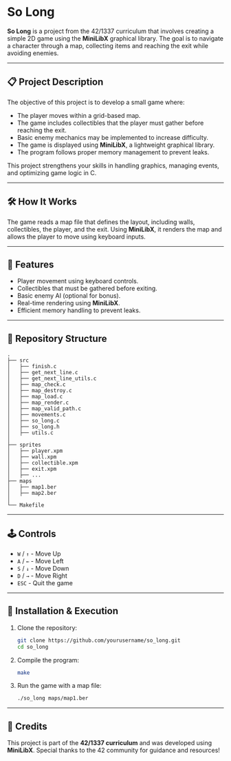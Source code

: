 # So Long

**So Long** is a project from the 42/1337 curriculum that involves creating a simple 2D game using the **MiniLibX** graphical library. The goal is to navigate a character through a map, collecting items and reaching the exit while avoiding enemies.

---

## 📋 **Project Description**  
The objective of this project is to develop a small game where:
- The player moves within a grid-based map.
- The game includes collectibles that the player must gather before reaching the exit.
- Basic enemy mechanics may be implemented to increase difficulty.
- The game is displayed using **MiniLibX**, a lightweight graphical library.
- The program follows proper memory management to prevent leaks.

This project strengthens your skills in handling graphics, managing events, and optimizing game logic in C.

---

## 🛠️ **How It Works**  
The game reads a map file that defines the layout, including walls, collectibles, the player, and the exit. Using **MiniLibX**, it renders the map and allows the player to move using keyboard inputs.

---

## 🚀 **Features**  
- Player movement using keyboard controls.
- Collectibles that must be gathered before exiting.
- Basic enemy AI (optional for bonus).
- Real-time rendering using **MiniLibX**.
- Efficient memory handling to prevent leaks.

---

## 📂 **Repository Structure**  

```plaintext
.
├── src
│   ├── finish.c
│   ├── get_next_line.c
│   ├── get_next_line_utils.c
│   ├── map_check.c
│   ├── map_destroy.c
│   ├── map_load.c
│   ├── map_render.c
│   ├── map_valid_path.c
│   ├── movements.c
│   ├── so_long.c
│   ├── so_long.h
│   ├── utils.c
│
├── sprites
│   ├── player.xpm
│   ├── wall.xpm
│   ├── collectible.xpm
│   ├── exit.xpm
│   ├── ...
├── maps
│   ├── map1.ber
│   ├── map2.ber
│
└── Makefile
```

---

## 🕹️ **Controls**  
- `W` / `↑` - Move Up  
- `A` / `←` - Move Left  
- `S` / `↓` - Move Down  
- `D` / `→` - Move Right  
- `ESC` - Quit the game  

---

## 🔧 **Installation & Execution**  
1. Clone the repository:  
   ```sh
   git clone https://github.com/yourusername/so_long.git
   cd so_long
   ```  
2. Compile the program:  
   ```sh
   make
   ```  
3. Run the game with a map file:  
   ```sh
   ./so_long maps/map1.ber
   ```  

---

## 📜 **Credits**  
This project is part of the **42/1337 curriculum** and was developed using **MiniLibX**. Special thanks to the 42 community for guidance and resources!

